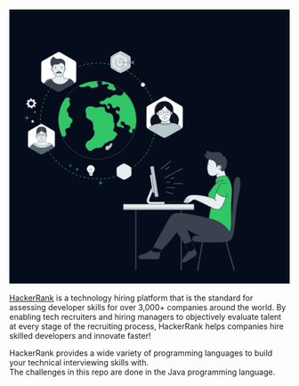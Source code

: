 <br>![person sitting at a table using a PC](image.png)</br>
<p><a href="https://www.hackerrank.com/">HackerRank</a> is a technology hiring platform that is the standard for assessing developer skills for over 3,000+ companies around the world. By enabling tech recruiters and hiring managers to objectively evaluate talent at every stage of the recruiting process, HackerRank helps companies hire skilled developers and innovate faster!</p>
HackerRank provides a wide variety of programming languages to build your technical interviewing skills with. 
<br>The challenges in this repo are done in the Java programming language.</br>


